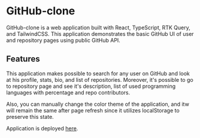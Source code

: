 # GitHub-clone

GitHub-clone is a web application built with React, TypeScript, RTK Query, and TailwindCSS. This application demonstrates the basic GitHub UI of user and repository pages using public GitHub API.

## Features

This application makes possible to search for any user on GitHub and look at his profile, stats, bio, and list of repositories. Moreover, it's possible to go to repository page and see it's description, list of used programming languages with percentage and repo contributors.

Also, you can manually change the color theme of the application, and itw will remain the same after page refresh since it utilizes localStorage to preserve this state.

Application is deployed [here](https://iliaalekseevofb.github.io/Github-clone/).